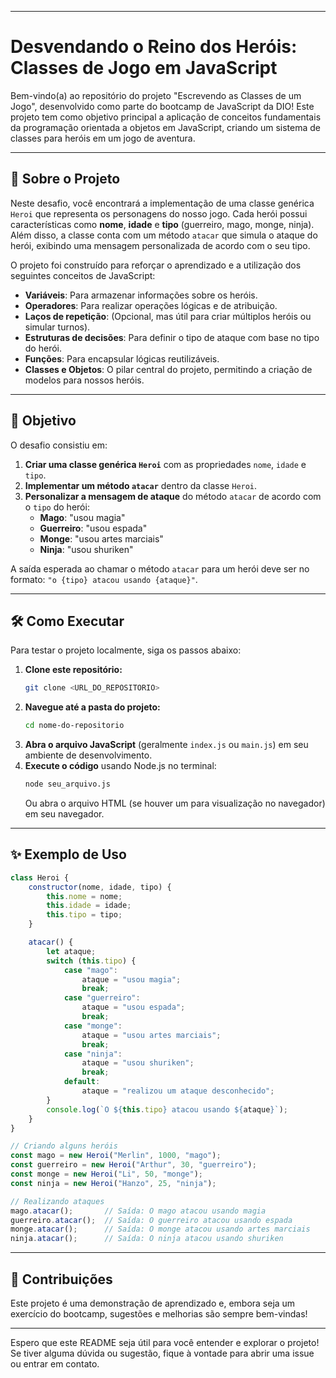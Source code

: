 -----

# Desvendando o Reino dos Heróis: Classes de Jogo em JavaScript

Bem-vindo(a) ao repositório do projeto "Escrevendo as Classes de um Jogo", desenvolvido como parte do bootcamp de JavaScript da DIO\! Este projeto tem como objetivo principal a aplicação de conceitos fundamentais da programação orientada a objetos em JavaScript, criando um sistema de classes para heróis em um jogo de aventura.

-----

## 🚀 Sobre o Projeto

Neste desafio, você encontrará a implementação de uma classe genérica `Heroi` que representa os personagens do nosso jogo. Cada herói possui características como **nome**, **idade** e **tipo** (guerreiro, mago, monge, ninja). Além disso, a classe conta com um método `atacar` que simula o ataque do herói, exibindo uma mensagem personalizada de acordo com o seu tipo.

O projeto foi construído para reforçar o aprendizado e a utilização dos seguintes conceitos de JavaScript:

  * **Variáveis**: Para armazenar informações sobre os heróis.
  * **Operadores**: Para realizar operações lógicas e de atribuição.
  * **Laços de repetição**: (Opcional, mas útil para criar múltiplos heróis ou simular turnos).
  * **Estruturas de decisões**: Para definir o tipo de ataque com base no tipo do herói.
  * **Funções**: Para encapsular lógicas reutilizáveis.
  * **Classes e Objetos**: O pilar central do projeto, permitindo a criação de modelos para nossos heróis.

-----

## 🎯 Objetivo

O desafio consistiu em:

1.  **Criar uma classe genérica `Heroi`** com as propriedades `nome`, `idade` e `tipo`.
2.  **Implementar um método `atacar`** dentro da classe `Heroi`.
3.  **Personalizar a mensagem de ataque** do método `atacar` de acordo com o `tipo` do herói:
      * **Mago**: "usou magia"
      * **Guerreiro**: "usou espada"
      * **Monge**: "usou artes marciais"
      * **Ninja**: "usou shuriken"

A saída esperada ao chamar o método `atacar` para um herói deve ser no formato: `"o {tipo} atacou usando {ataque}"`.

-----

## 🛠️ Como Executar

Para testar o projeto localmente, siga os passos abaixo:

1.  **Clone este repositório:**
    ```bash
    git clone <URL_DO_REPOSITORIO>
    ```
2.  **Navegue até a pasta do projeto:**
    ```bash
    cd nome-do-repositorio
    ```
3.  **Abra o arquivo JavaScript** (geralmente `index.js` ou `main.js`) em seu ambiente de desenvolvimento.
4.  **Execute o código** usando Node.js no terminal:
    ```bash
    node seu_arquivo.js
    ```
    Ou abra o arquivo HTML (se houver um para visualização no navegador) em seu navegador.

-----

## ✨ Exemplo de Uso

```javascript
class Heroi {
    constructor(nome, idade, tipo) {
        this.nome = nome;
        this.idade = idade;
        this.tipo = tipo;
    }

    atacar() {
        let ataque;
        switch (this.tipo) {
            case "mago":
                ataque = "usou magia";
                break;
            case "guerreiro":
                ataque = "usou espada";
                break;
            case "monge":
                ataque = "usou artes marciais";
                break;
            case "ninja":
                ataque = "usou shuriken";
                break;
            default:
                ataque = "realizou um ataque desconhecido";
        }
        console.log(`O ${this.tipo} atacou usando ${ataque}`);
    }
}

// Criando alguns heróis
const mago = new Heroi("Merlin", 1000, "mago");
const guerreiro = new Heroi("Arthur", 30, "guerreiro");
const monge = new Heroi("Li", 50, "monge");
const ninja = new Heroi("Hanzo", 25, "ninja");

// Realizando ataques
mago.atacar();       // Saída: O mago atacou usando magia
guerreiro.atacar();  // Saída: O guerreiro atacou usando espada
monge.atacar();      // Saída: O monge atacou usando artes marciais
ninja.atacar();      // Saída: O ninja atacou usando shuriken
```

-----

## 🤝 Contribuições

Este projeto é uma demonstração de aprendizado e, embora seja um exercício do bootcamp, sugestões e melhorias são sempre bem-vindas\!

-----

Espero que este README seja útil para você entender e explorar o projeto\! Se tiver alguma dúvida ou sugestão, fique à vontade para abrir uma issue ou entrar em contato.